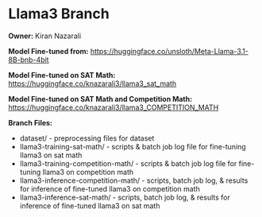 # Llama3 Branch
**Owner:** Kiran Nazarali

**Model Fine-tuned from:** https://huggingface.co/unsloth/Meta-Llama-3.1-8B-bnb-4bit

**Model Fine-tuned on SAT Math:** https://huggingface.co/knazarali3/llama3_sat_math

**Model Fine-tuned on SAT Math and Competition Math:** https://huggingface.co/knazarali3/llama3_COMPETITION_MATH

**Branch Files:**
* dataset/ - preprocessing files for dataset
* llama3-training-sat-math/ - scripts & batch job log file for fine-tuning llama3 on sat math
* llama3-training-competition-math/ -  scripts & batch job log file for fine-tuning llama3 on competition math
* llama3-inference-competition-math/ - scripts, batch job log, & results for inference of fine-tuned llama3 on competition math
* llama3-inference-sat-math/ - scripts, batch job log, & results for inference of fine-tuned llama3 on sat math
